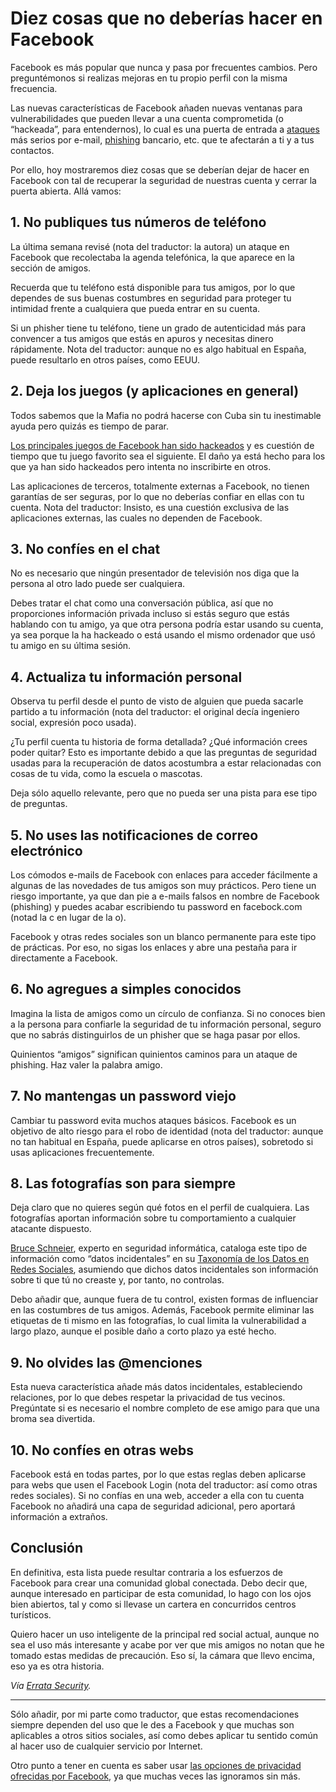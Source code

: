 <!--
tags: [ "facebook", "social networks" ]
date_created: "2009-11-23T19:34:00-05:00"
-->

# Diez cosas que no deberías hacer en Facebook

Facebook es más popular que nunca y pasa por frecuentes cambios. Pero preguntémonos si realizas mejoras en tu propio perfil con la misma frecuencia.

Las nuevas características de Facebook añaden nuevas ventanas para vulnerabilidades que pueden llevar a una cuenta comprometida (o “hackeada”, para entendernos), lo cual es una puerta de entrada a [ataques](https://techcrunch.com/2009/04/30/new-phishing-attack-spreading-on-facebook-this-time-from-fbstarter/) más serios por e-mail, [phishing](https://es.wikipedia.org/wiki/Phishing) bancario, etc. que te afectarán a ti y a tus contactos.

Por ello, hoy mostraremos diez cosas que se deberían dejar de hacer en Facebook con tal de recuperar la seguridad de nuestras cuenta y cerrar la puerta abierta. Allá vamos:

## 1. No publiques tus números de teléfono

La última semana revisé (nota del traductor: la autora) un ataque en Facebook que recolectaba la agenda telefónica, la que aparece en la sección de amigos.

Recuerda que tu teléfono está disponible para tus amigos, por lo que dependes de sus buenas costumbres en seguridad para proteger tu intimidad frente a cualquiera que pueda entrar en su cuenta.

Si un phisher tiene tu teléfono, tiene un grado de autenticidad más para convencer a tus amigos que estás en apuros y necesitas dinero rápidamente. Nota del traductor: aunque no es algo habitual en España, puede resultarlo en otros países, como EEUU.

## 2. Deja los juegos (y aplicaciones en general)

Todos sabemos que la Mafia no podrá hacerse con Cuba sin tu inestimable ayuda pero quizás es tiempo de parar.

[Los principales juegos de Facebook han sido hackeados](https://www.google.com/search?hl=en&safe=off&q=facebook+hackeado&aq=f&oq=&aqi=g10) y es cuestión de tiempo que tu juego favorito sea el siguiente. El daño ya está hecho para los que ya han sido hackeados pero intenta no inscribirte en otros.

Las aplicaciones de terceros, totalmente externas a Facebook, no tienen garantías de ser seguras, por lo que no deberías confiar en ellas con tu cuenta. Nota del traductor: Insisto, es una cuestión exclusiva de las aplicaciones externas, las cuales no dependen de Facebook.

## 3. No confíes en el chat

No es necesario que ningún presentador de televisión nos diga que la persona al otro lado puede ser cualquiera.

Debes tratar el chat como una conversación pública, así que no proporciones información privada incluso si estás seguro que estás hablando con tu amigo, ya que otra persona podría estar usando su cuenta, ya sea porque la ha hackeado o está usando el mismo ordenador que usó tu amigo en su última sesión.

## 4. Actualiza tu información personal

Observa tu perfil desde el punto de visto de alguien que pueda sacarle partido a tu información (nota del traductor: el original decía ingeniero social, expresión poco usada).

¿Tu perfil cuenta tu historia de forma detallada? ¿Qué información crees poder quitar? Esto es importante debido a que las preguntas de seguridad usadas para la recuperación de datos acostumbra a estar relacionadas con cosas de tu vida, como la escuela o mascotas.

Deja sólo aquello relevante, pero que no pueda ser una pista para ese tipo de preguntas.

## 5. No uses las notificaciones de correo electrónico

Los cómodos e-mails de Facebook con enlaces para acceder fácilmente a algunas de las novedades de tus amigos son muy prácticos. Pero tiene un riesgo importante, ya que dan pie a e-mails falsos en nombre de Facebook (phishing) y puedes acabar escribiendo tu password en facebock.com (notad la c en lugar de la o).

Facebook y otras redes sociales son un blanco permanente para este tipo de prácticas. Por eso, no sigas los enlaces y abre una pestaña para ir directamente a Facebook.

## 6. No agregues a simples conocidos

Imagina la lista de amigos como un círculo de confianza. Si no conoces bien a la persona para confiarle la seguridad de tu información personal, seguro que no sabrás distinguirlos de un phisher que se haga pasar por ellos.

Quinientos “amigos” significan quinientos caminos para un ataque de phishing. Haz valer la palabra amigo.

## 7. No mantengas un password viejo

Cambiar tu password evita muchos ataques básicos. Facebook es un objetivo de alto riesgo para el robo de identidad (nota del traductor: aunque no tan habitual en España, puede aplicarse en otros países), sobretodo si usas aplicaciones frecuentemente.

## 8. Las fotografías son para siempre

Deja claro que no quieres según qué fotos en el perfil de cualquiera. Las fotografías aportan información sobre tu comportamiento a cualquier atacante dispuesto.

[Bruce Schneier](https://es.wikipedia.org/wiki/Bruce_Schneier), experto en seguridad informática, cataloga este tipo de información como “datos incidentales” en su [Taxonomía de los Datos en Redes Sociales](https://www.schneier.com/blog/archives/2009/11/a_taxonomy_of_s.html), asumiendo que dichos datos incidentales son información sobre ti que tú no creaste y, por tanto, no controlas.

Debo añadir que, aunque fuera de tu control, existen formas de influenciar en las costumbres de tus amigos. Además, Facebook permite eliminar las etiquetas de ti mismo en las fotografías, lo cual limita la vulnerabilidad a largo plazo, aunque el posible daño a corto plazo ya esté hecho.

## 9. No olvides las @menciones

Esta nueva característica añade más datos incidentales, estableciendo relaciones, por lo que debes respetar la privacidad de tus vecinos. Pregúntate si es necesario el nombre completo de ese amigo para que una broma sea divertida.

## 10. No confíes en otras webs

Facebook está en todas partes, por lo que estas reglas deben aplicarse para webs que usen el Facebook Login (nota del traductor: así como otras redes sociales).
Si no confías en una web, acceder a ella con tu cuenta Facebook no añadirá una capa de seguridad adicional, pero aportará información a extraños.

## Conclusión

En definitiva, esta lista puede resultar contraria a los esfuerzos de Facebook para crear una comunidad global conectada. Debo decir que, aunque interesado en participar de esta comunidad, lo hago con los ojos bien abiertos, tal y como si llevase un cartera en concurridos centros turísticos.

Quiero hacer un uso inteligente de la principal red social actual, aunque no sea el uso más interesante y acabe por ver que mis amigos no notan que he tomado estas medidas de precaución. Eso sí, la cámara que llevo encima, eso ya es otra historia.

*Vía <a href="https://blog.erratasec.com/2009/11/10-facebook-donts.html">Errata Security</a>.*

<hr>

Sólo añadir, por mi parte como traductor, que estas recomendaciones siempre dependen del uso que le des a Facebook y que muchas son aplicables a otros sitios sociales, así como debes aplicar tu sentido común al hacer uso de cualquier servicio por Internet.

Otro punto a tener en cuenta es saber usar [las opciones de privacidad ofrecidas por Facebook](https://www.facebook.com/settings), ya que muchas veces las ignoramos sin más.
